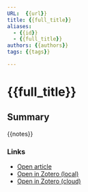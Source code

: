 ```yaml
---
URL:  {{url}}
title: {{full_title}}
aliases:
  - {{id}}
  - {{full_title}}
authors: {{authors}}
tags: {{tags}}

---
```

# {{full_title}}
## Summary
{{notes}}

### Links
- [Open article]({{url}})
- [Open in Zotero (local)]({{zotero_local_link}})
- [Open in Zotero (cloud)]({{zotero_cloud_link}})
